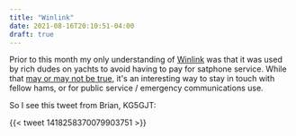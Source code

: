 ```yaml
---
title: "Winlink"
date: 2021-08-16T20:10:51-04:00
draft: true
---
```


Prior to this month my only understanding of [Winlink](https://winlink.org) was that it was used by rich dudes on yachts to avoid having to pay for satphone service. While that [may or may not be true](https://www.cruisingworld.com/staying-connected-at-sea/), it's an interesting way to stay in touch with fellow hams, or for public service / emergency communications use.

<!--more-->

So I see this tweet from Brian, KG5GJT:

{{< tweet 1418258370079903751 >}}
